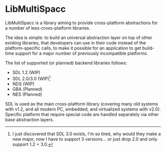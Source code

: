 # LibMultiSpacc

LibMultiSpacc is a library aiming to provide cross-platform abstractions for a number of less-cross-platform libraries.

The idea is simple: to build an universal abstraction layer on top of other existing libraries, that developers can use in their code instead of the platform-specific calls, to make it possible for an application to get build-time support for a major number of previously incompatible platforms.

The list of supported (or planned) backend libraries follows:

- SDL 1.2 (WIP)
- SDL 2.0/3.0 (WIP)[^1]
- NDS (WIP)
- GBA (Planned)
- NES (Planned)

SDL is used as the main cross-platform library (covering many old systems with v1.2, and all modern PC, embedded, and virtualized systems with v2.0).
Specific platform that require special code are handled separately via other base abstraction layers.

[^1]: I just discovered that SDL 3.0 exists, I'm so tired, why would they make a new major, now I have to support 3 versions... or just drop 2.0 and only support 1.2 + 3.0.
